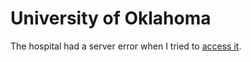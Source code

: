 # University of Oklahoma

The hospital had a server error when I tried to [access it](https://www.oumedicine.com/oumedicine/primary-care/patients-visitors/hospital-financial-assistance/hospital-charges).
